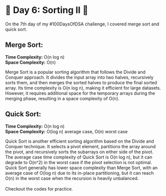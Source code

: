 # 🎉 Day 6: Sorting II 🎉

On the 7th day of my #100DaysOfDSA challenge, I covered merge sort and quick sort.
<br>
## Merge Sort:
<b>Time Complexity:</b> O(n log n)<br>
<b>Space Complexity:</b> O(n)<br>

Merge Sort is a popular sorting algorithm that follows the Divide and Conquer approach. It divides the input array into two halves, recursively sorts them, and then merges the sorted halves to produce the final sorted array. Its time complexity is O(n log n), making it efficient for large datasets. However, it requires additional space for the temporary arrays during the merging phase, resulting in a space complexity of O(n).
<br>
## Quick Sort:
<b>Time Complexity:</b> O(n log n)<br>
<b>Space Complexity:</b> O(log n) average case, O(n) worst case<br>

Quick Sort is another efficient sorting algorithm based on the Divide and Conquer technique. It selects a pivot element, partitions the array around the pivot, and recursively sorts the subarrays on either side of the pivot. The average case time complexity of Quick Sort is O(n log n), but it can degrade to O(n^2) in the worst case if the pivot selection is not optimal. Quick Sort generally has lower space complexity than Merge Sort, with an average case of O(log n) due to its in-place partitioning, but it can reach O(n) in the worst case when the recursion is heavily unbalanced.
<br><br>
Checkout the codes for practice.
